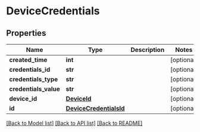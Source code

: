 # DeviceCredentials

## Properties
Name | Type | Description | Notes
------------ | ------------- | ------------- | -------------
**created_time** | **int** |  | [optional] 
**credentials_id** | **str** |  | [optional] 
**credentials_type** | **str** |  | [optional] 
**credentials_value** | **str** |  | [optional] 
**device_id** | [**DeviceId**](DeviceId.md) |  | [optional] 
**id** | [**DeviceCredentialsId**](DeviceCredentialsId.md) |  | [optional] 

[[Back to Model list]](../README.md#documentation-for-models) [[Back to API list]](../README.md#documentation-for-api-endpoints) [[Back to README]](../README.md)

